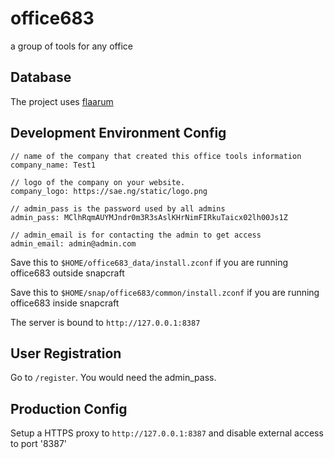 # office683

a group of tools for any office

## Database

The project uses [flaarum](https://github.com/saenuma/flaarum)

## Development Environment Config

```
// name of the company that created this office tools information
company_name: Test1

// logo of the company on your website.
company_logo: https://sae.ng/static/logo.png

// admin_pass is the password used by all admins
admin_pass: MClhRqmAUYMJndr0m3R3sAslKHrNimFIRkuTaicx02lh00Js1Z

// admin_email is for contacting the admin to get access
admin_email: admin@admin.com
```

Save this to `$HOME/office683_data/install.zconf` if you are running office683 outside snapcraft

Save this to `$HOME/snap/office683/common/install.zconf` if you are running office683 inside snapcraft

The server is bound to `http://127.0.0.1:8387`

## User Registration

Go to `/register`. You would need the admin_pass.

## Production Config

Setup a HTTPS proxy to `http://127.0.0.1:8387` and disable external access to port '8387'
